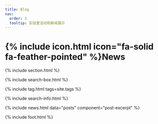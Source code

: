 ```yaml
---
title: Blog
nav:
  order: 3
  tooltip: 实验室活动和新闻展示
---
```


# {% include icon.html icon="fa-solid fa-feather-pointed" %}News



{% include section.html %}

{% include search-box.html %}

{% include tag.html tags=site.tags %}

{% include search-info.html %}

{% include news.html data="posts" component="post-excerpt" %}

{% include foot.html %}

